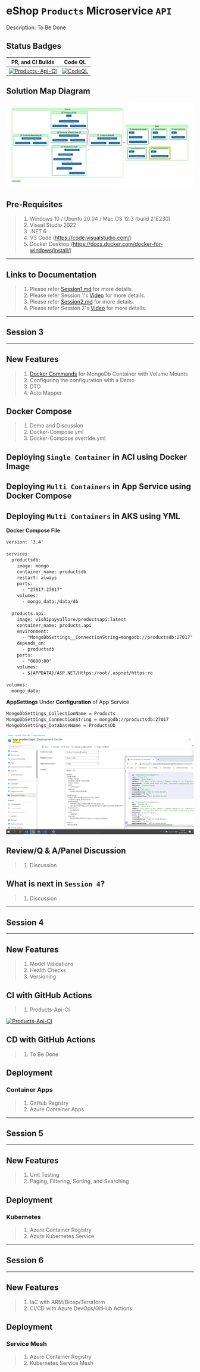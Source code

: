 # eShop `Products` Microservice `API`

Description: To Be Done

## Status Badges

| PR, and CI Builds                                                                                                                                                                                                                  | Code QL                                                                                                                                                                                                                   |
| ---------------------------------------------------------------------------------------------------------------------------------------------------------------------------------------------------------------------------------- | ------------------------------------------------------------------------------------------------------------------------------------------------------------------------------------------------------------------------- |
| [![Products-Api-CI](https://github.com/vishipayyallore/eshop-services-products/actions/workflows/Products-Api-CI.yml/badge.svg)](https://github.com/vishipayyallore/eshop-services-products/actions/workflows/Products-Api-CI.yml) | [![CodeQL](https://github.com/vishipayyallore/eshop-services-products/actions/workflows/codeql-analysis.yml/badge.svg)](https://github.com/vishipayyallore/eshop-services-products/actions/workflows/codeql-analysis.yml) |

## Solution Map Diagram

![Solution Map Diagram |150x150](./Documentation/Images/eshop-services-products.PNG)

## Pre-Requisites

> 1. Windows 10 / Ubuntu 20.04 / Mac OS 12.3 (build 21E230)
> 1. Visual Studio 2022
> 1. .NET 6
> 1. VS Code (https://code.visualstudio.com/)
> 1. Docker Desktop (https://docs.docker.com/docker-for-windows/install/)

---

## Links to Documentation

> 1. Please refer [Session1.md](./Documentation/Sessions/Session1.md) for more details.
> 1. Please refer Session 1's [Video](https://www.youtube.com/watch?v=wQ0Xf4pKZaQ) for more details.
> 1. Please refer [Session2.md](./Documentation/Sessions/Session2.md) for more details.
> 1. Please refer Session 2's [Video](https://www.youtube.com/watch?v=R8QIrph-rCI) for more details.

---

## Session 3

---

## New Features

> 1. [Docker Commands](./Documentation/Sessions/DockerCommandsForMongo.md) for MongoDb Container with Volume Mounts
> 1. Configuring the configuration with a Demo
> 1. DTO
> 1. Auto Mapper

## Docker Compose

> 1. Demo and Discussion
> 1. Docker-Compose.yml
> 1. Docker-Compose.override.yml

## Deploying `Single Container` in **ACI** using **Docker Image**

## Deploying `Multi Containers` in **App Service** using **Docker Compose**

## Deploying `Multi Containers` in **AKS** using **YML**

**Docker Compose File**
```
version: '3.4'

services:
  productsdb:
    image: mongo
    container_name: productsdb
    restart: always
    ports:
      - "27017:27017"
    volumes:
      - mongo_data:/data/db

  products.api:
    image: vishipayyallore/productsapi:latest
    container_name: products.api
    environment:
      - "MongoDbSettings__ConnectionString=mongodb://productsdb:27017"
    depends_on:
      - productsdb
    ports:
      - "8000:80"
    volumes:
      - ${APPDATA}/ASP.NET/Https:/root/.aspnet/https:ro

volumes:
  mongo_data:
```

**AppSettings** Under **Configuration** of App Service

```
MongoDbSettings_CollectionName = Products
MongoDbSettings_ConnectionString = mongodb://productsdb:27017
MongoDbSettings_DatabaseName = ProductsDb
```

![Deploy To App Services Multi Container |150x150](./Documentation/Images/DeployToAppServicesMultiContainer.PNG)

## Review/Q & A/Panel Discussion

> 1. Discussion

## What is next in `Session 4`?

> 1. Discussion

---

## Session 4

---

## New Features

> 1. Model Validations
> 1. Health Checks
> 1. Versioning

## CI with GitHub Actions

> 1. Products-Api-CI

[![Products-Api-CI](https://github.com/vishipayyallore/eshop-services-products/actions/workflows/Products-Api-CI.yml/badge.svg)](https://github.com/vishipayyallore/eshop-services-products/actions/workflows/Products-Api-CI.yml)

## CD with GitHub Actions

> 1. To Be Done

## Deployment

### Container Apps

> 1. GitHub Registry
> 1. Azure Container Apps

---

## Session 5

---

## New Features

> 1. Unit Testing
> 1. Paging, Filtering, Sorting, and Searching

## Deployment

### Kubernetes

> 1. Azure Container Registry
> 1. Azure Kubernetes Service

---

## Session 6

---

## New Features

> 1. IaC with ARM/Bicep/Terraform
> 1. CI/CD with Azure DevOps/GitHub Actions

## Deployment

### Service Mesh

> 1. Azure Container Registry
> 1. Kubernetes Service Mesh
